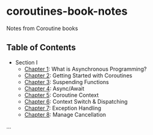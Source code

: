 # coroutines-book-notes
Notes from Coroutine books

## Table of Contents
- Section I
   - [Chapter 1](section-01/What-is-Asynchronous-Programming.md): What is Asynchronous Programming?
   - [Chapter 2](section-01/Getting-Started-With-Coroutines.md): Getting Started with Coroutines
   - [Chapter 3](section-01/Suspending-Functions.md): Suspending Functions
   - [Chapter 4](section-01/Async-Await.md): Async/Await
   - [Chapter 5](section-01/Coroutine-Context.md): Coroutine Context
   - [Chapter 6](section-01/Context-Switch&Dispatching.md): Context Switch & Dispatching
   - [Chapter 7](section-01/Context-Switch&Dispatching.md): Exception Handling
   - [Chapter 8](section-01/Manage-Cancellation.md): Manage Cancellation

...
